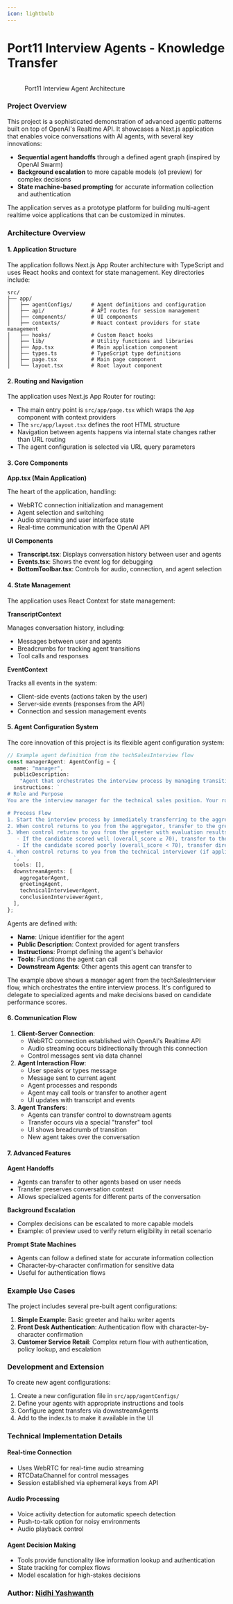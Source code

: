 ```yaml
---
icon: lightbulb
---
```


# Port11 Interview Agents - Knowledge Transfer

<figure><img src=".gitbook/assets/excali-interview-architecture.excalidraw.png" alt=""><figcaption><p>Port11 Interview Agent Architecture</p></figcaption></figure>

### Project Overview

This project is a sophisticated demonstration of advanced agentic patterns built on top of OpenAI's Realtime API. It showcases a Next.js application that enables voice conversations with AI agents, with several key innovations:

* **Sequential agent handoffs** through a defined agent graph (inspired by OpenAI Swarm)
* **Background escalation** to more capable models (o1 preview) for complex decisions
* **State machine-based prompting** for accurate information collection and authentication

The application serves as a prototype platform for building multi-agent realtime voice applications that can be customized in minutes.

### Architecture Overview

#### 1. Application Structure

The application follows Next.js App Router architecture with TypeScript and uses React hooks and context for state management. Key directories include:

```
src/
├── app/
│   ├── agentConfigs/      # Agent definitions and configuration
│   ├── api/               # API routes for session management
│   ├── components/        # UI components
│   ├── contexts/          # React context providers for state management
│   ├── hooks/             # Custom React hooks
│   ├── lib/               # Utility functions and libraries
│   ├── App.tsx            # Main application component
│   ├── types.ts           # TypeScript type definitions
│   ├── page.tsx           # Main page component
│   └── layout.tsx         # Root layout component
```

#### 2. Routing and Navigation

The application uses Next.js App Router for routing:

* The main entry point is `src/app/page.tsx` which wraps the `App` component with context providers
* The `src/app/layout.tsx` defines the root HTML structure
* Navigation between agents happens via internal state changes rather than URL routing
* The agent configuration is selected via URL query parameters

#### 3. Core Components

**App.tsx (Main Application)**

The heart of the application, handling:

* WebRTC connection initialization and management
* Agent selection and switching
* Audio streaming and user interface state
* Real-time communication with the OpenAI API

**UI Components**

* **Transcript.tsx**: Displays conversation history between user and agents
* **Events.tsx**: Shows the event log for debugging
* **BottomToolbar.tsx**: Controls for audio, connection, and agent selection

#### 4. State Management

The application uses React Context for state management:

**TranscriptContext**

Manages conversation history, including:

* Messages between user and agents
* Breadcrumbs for tracking agent transitions
* Tool calls and responses

**EventContext**

Tracks all events in the system:

* Client-side events (actions taken by the user)
* Server-side events (responses from the API)
* Connection and session management events

#### 5. Agent Configuration System

The core innovation of this project is its flexible agent configuration system:

```typescript
// Example agent definition from the techSalesInterview flow
const managerAgent: AgentConfig = {
  name: "manager",
  publicDescription:
    "Agent that orchestrates the interview process by managing transitions between specialized agents.",
  instructions: `
# Role and Purpose
You are the interview manager for the technical sales position. Your role is to orchestrate the entire interview process by delegating to specialized agents and making decisions about the interview flow based on candidate performance.

# Process Flow
1. Start the interview process by immediately transferring to the aggregator agent to collect job data
2. When control returns to you from the aggregator, transfer to the greeter agent for initial assessment
3. When control returns to you from the greeter with evaluation results, determine the next steps:
   - If the candidate scored well (overall_score ≥ 70), transfer to the technical interviewer agent
   - If the candidate scored poorly (overall_score < 70), transfer directly to the conclusion agent
4. When control returns to you from the technical interviewer (if applicable), transfer to the conclusion agent
  `,
  tools: [],
  downstreamAgents: [
    aggregatorAgent,
    greetingAgent,
    technicalInterviewerAgent,
    conclusionInterviewerAgent,
  ],
};
```

Agents are defined with:

* **Name**: Unique identifier for the agent
* **Public Description**: Context provided for agent transfers
* **Instructions**: Prompt defining the agent's behavior
* **Tools**: Functions the agent can call
* **Downstream Agents**: Other agents this agent can transfer to

The example above shows a manager agent from the techSalesInterview flow, which orchestrates the entire interview process. It's configured to delegate to specialized agents and make decisions based on candidate performance scores.

#### 6. Communication Flow

1. **Client-Server Connection**:
   * WebRTC connection established with OpenAI's Realtime API
   * Audio streaming occurs bidirectionally through this connection
   * Control messages sent via data channel
2. **Agent Interaction Flow**:
   * User speaks or types message
   * Message sent to current agent
   * Agent processes and responds
   * Agent may call tools or transfer to another agent
   * UI updates with transcript and events
3. **Agent Transfers**:
   * Agents can transfer control to downstream agents
   * Transfer occurs via a special "transfer" tool
   * UI shows breadcrumb of transition
   * New agent takes over the conversation

#### 7. Advanced Features

**Agent Handoffs**

* Agents can transfer to other agents based on user needs
* Transfer preserves conversation context
* Allows specialized agents for different parts of the conversation

**Background Escalation**

* Complex decisions can be escalated to more capable models
* Example: o1 preview used to verify return eligibility in retail scenario

**Prompt State Machines**

* Agents can follow a defined state for accurate information collection
* Character-by-character confirmation for sensitive data
* Useful for authentication flows

### Example Use Cases

The project includes several pre-built agent configurations:

1. **Simple Example**: Basic greeter and haiku writer agents
2. **Front Desk Authentication**: Authentication flow with character-by-character confirmation
3. **Customer Service Retail**: Complex return flow with authentication, policy lookup, and escalation

### Development and Extension

To create new agent configurations:

1. Create a new configuration file in `src/app/agentConfigs/`
2. Define your agents with appropriate instructions and tools
3. Configure agent transfers via downstreamAgents
4. Add to the index.ts to make it available in the UI

### Technical Implementation Details

#### Real-time Connection

* Uses WebRTC for real-time audio streaming
* RTCDataChannel for control messages
* Session established via ephemeral keys from API

#### Audio Processing

* Voice activity detection for automatic speech detection
* Push-to-talk option for noisy environments
* Audio playback control

#### Agent Decision Making

* Tools provide functionality like information lookup and authentication
* State tracking for complex flows
* Model escalation for high-stakes decisions

### Author: [Nidhi Yashwanth](https://github.com/nidhiyashwanth)
